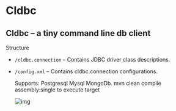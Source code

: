 # Cldbc
## Cldbc – a tiny command line db client

   Structure 
 * `/cldbc.connection` – Contains JDBC driver class descriptions.

 * `/config.xml` – Contains cldbc.connection configurations.
 
    Supports: Postgresql Mysql MongoDb. 
    mvn clean compile assembly:single to execute target
   
    ![img](https://github.com/vzvz4/Test/blob/master/sc1.jpg)

